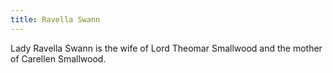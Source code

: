 ```yaml
---
title: Ravella Swann
---
```


Lady Ravella Swann is the wife of Lord Theomar Smallwood and the mother of Carellen Smallwood.


